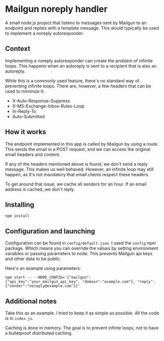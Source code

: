 # Mailgun noreply handler

A small node.js project that listens to messages sent by Mailgun to an endpoint and replies with a template message. This would typically be used to implement a noreply autoresponder. 

## Context

Implementing a noreply autoresponder can create the problem of infinite loops. This happens when an autoreply is sent to a recipient that is also an autoreply. 

While this is a commonly used feature, there's no standard way of preventing infinite loops. There are, however, a few headers that can be used to minimize it:

* X-Auto-Response-Suppress 
* X-MS-Exchange-Inbox-Rules-Loop
* In-Reply-To
* Auto-Submitted

## How it works

The endpoint implemented in this app is called by Mailgun by using a route. This sends the email in a POST request, and we can access the original email headers and content. 

If any of the headers mentioned above is found, we don't send a reply message. This makes us well behaved. However, an infinite loop may still happen, as it's not mandatory that email clients respect these headers. 

To get around that issue, we cache all senders for an hour. If an email address is cached, we don't reply.

## Installing

    npm install

## Configuration and launching

Configuration can be found in `config/default.json`. I used the `config` npm package. Which means you can override the values by setting environment variables or passing parameters to node. This prevents Mailgun api keys and other data to be public. 

Here's an example using parameters:

    npm start -- --NODE_CONFIG='{"mailgun":{"api_key":"your_mailgun_api_key", "domain":"example.com"}, "reply":{"sender":"noreply@example.com"}}'
    
## Additional notes

Take this as an example. I tried to keep it as simple as possible. All the code is in `index.js`.

Caching is done in memory. The goal is to prevent infinte loops, not to have a bulletproof distributed caching.  